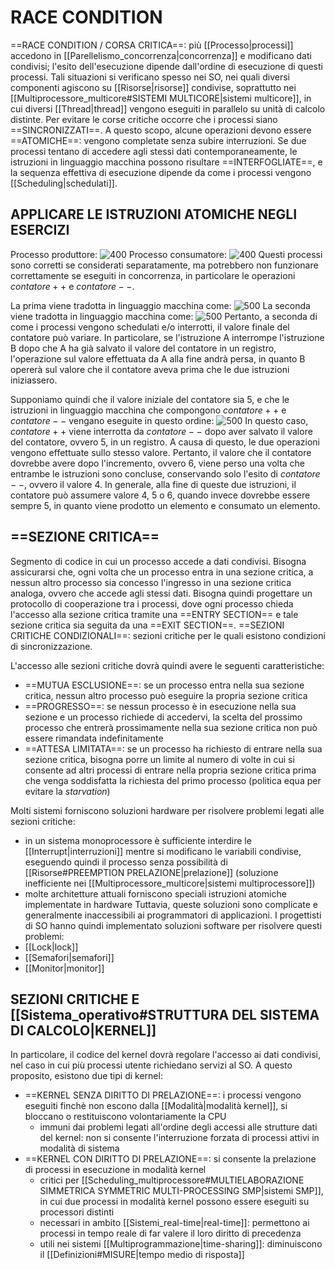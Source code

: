 # RACE CONDITION
==RACE CONDITION / CORSA CRITICA==: più [[Processo|processi]] accedono in [[Parellelismo_concorrenza|concorrenza]] e modificano dati condivisi; l'esito dell'esecuzione dipende dall'ordine di esecuzione di questi processi.
Tali situazioni si verificano spesso nei SO, nei quali diversi componenti agiscono su [[Risorse|risorse]] condivise, soprattutto nei [[Multiprocessore_multicore#SISTEMI MULTICORE|sistemi multicore]], in cui diversi [[Thread|thread]] vengono eseguiti in parallelo su unità di calcolo distinte.
Per evitare le corse critiche occorre che i processi siano ==SINCRONIZZATI==. A questo scopo, alcune operazioni devono essere ==ATOMICHE==: vengono completate senza subire interruzioni. Se due processi tentano di accedere agli stessi dati contemporaneamente, le istruzioni in linguaggio macchina possono risultare ==INTERFOGLIATE==, e la sequenza effettiva di esecuzione dipende da come i processi vengono [[Scheduling|schedulati]].

## APPLICARE LE ISTRUZIONI ATOMICHE NEGLI ESERCIZI
Processo produttore:
	![400](race_condition.png)
Processo consumatore:
	![400](race_condition2.png)
Questi processi sono corretti se considerati separatamente, ma potrebbero non funzionare correttamente se eseguiti in concorrenza, in particolare le operazioni $contatore ++$ e $contatore --$.

La prima viene tradotta in linguaggio macchina come:
![500](produttore.png)
La seconda viene tradotta in linguaggio macchina come:
![500](consumatore.png)
Pertanto, a seconda di come i processi vengono schedulati e/o interrotti, il valore finale del contatore può variare. In particolare, se l'istruzione A interrompe l'istruzione B dopo che A ha già salvato il valore del contatore in un registro, l'operazione sul valore effettuata da A alla fine andrà persa, in quanto B opererà sul valore che il contatore aveva prima che le due istruzioni iniziassero.

Supponiamo quindi che il valore iniziale del contatore sia 5, e che le istruzioni in linguaggio macchina che compongono $contatore++$ e $contatore--$ vengano eseguite in questo ordine:
![500](prod_cons.png)
In questo caso, $contatore++$ viene interrotta da $contatore--$ dopo aver salvato il valore del contatore, ovvero 5, in un registro. A causa di questo, le due operazioni vengono effettuate sullo stesso valore. Pertanto, il valore che il contatore dovrebbe avere dopo l'incremento, ovvero 6, viene perso una volta che entrambe le istruzioni sono concluse, conservando solo l'esito di $contatore--$, ovvero il valore 4.
In generale, alla fine di queste due istruzioni, il contatore può assumere valore 4, 5 o 6, quando invece dovrebbe essere sempre 5, in quanto viene prodotto un elemento e consumato un elemento.

## ==SEZIONE CRITICA==
Segmento di codice in cui un processo accede a dati condivisi.
Bisogna assicurarsi che, ogni volta che un processo entra in una sezione critica, a nessun altro processo sia concesso l'ingresso in una sezione critica analoga, ovvero che accede agli stessi dati. Bisogna quindi progettare un protocollo di cooperazione tra i processi, dove ogni processo chieda l'accesso alla sezione critica tramite una ==ENTRY SECTION== e tale sezione critica sia seguita da una ==EXIT SECTION==.
==SEZIONI CRITICHE CONDIZIONALI==: sezioni critiche per le quali esistono condizioni di sincronizzazione.

L'accesso alle sezioni critiche dovrà quindi avere le seguenti caratteristiche:
- ==MUTUA ESCLUSIONE==: se un processo entra nella sua sezione critica, nessun altro processo può eseguire la propria sezione critica
- ==PROGRESSO==: se nessun processo è in esecuzione nella sua sezione e un processo richiede di accedervi, la scelta del prossimo processo che entrerà prossimamente nella sua sezione critica non può essere rimandata indefinitamente
- ==ATTESA LIMITATA==: se un processo ha richiesto di entrare nella sua sezione critica, bisogna porre un limite al numero di volte in cui si consente ad altri processi di entrare nella propria sezione critica prima che venga soddisfatta la richiesta del primo processo (politica equa per evitare la _starvation_)

Molti sistemi forniscono soluzioni hardware per risolvere problemi legati alle sezioni critiche:
- in un sistema monoprocessore è sufficiente interdire le [[Interrupt|interruzioni]] mentre si modificano le variabili condivise, eseguendo quindi il processo senza possibilità di [[Risorse#PREEMPTION PRELAZIONE|prelazione]] (soluzione inefficiente nei [[Multiprocessore_multicore|sistemi multiprocessore]])
- molte architetture attuali forniscono speciali istruzioni atomiche implementate in hardware
Tuttavia, queste soluzioni sono complicate e generalmente inaccessibili ai programmatori di applicazioni. I progettisti di SO hanno quindi implementato soluzioni software per risolvere questi problemi:
- [[Lock|lock]]
- [[Semafori|semafori]]
- [[Monitor|monitor]]

## SEZIONI CRITICHE E [[Sistema_operativo#STRUTTURA DEL SISTEMA DI CALCOLO|KERNEL]]
In particolare, il codice del kernel dovrà regolare l'accesso ai dati condivisi, nel caso in cui più processi utente richiedano servizi al SO.
A questo proposito, esistono due tipi di kernel:
- ==KERNEL SENZA DIRITTO DI PRELAZIONE==: i processi vengono eseguiti finchè non escono dalla [[Modalità|modalità kernel]], si bloccano o restituiscono volontariamente la CPU
	- immuni dai problemi legati all'ordine degli accessi alle strutture dati del kernel: non si consente l'interruzione forzata di processi attivi in modalità di sistema
- ==KERNEL CON DIRITTO DI PRELAZIONE==: si consente la prelazione di processi in esecuzione in modalità kernel
	- critici per [[Scheduling_multiprocessore#MULTIELABORAZIONE SIMMETRICA SYMMETRIC MULTI-PROCESSING SMP|sistemi SMP]], in cui due processi in modalità kernel possono essere eseguiti su processori distinti
	- necessari in ambito [[Sistemi_real-time|real-time]]: permettono ai processi in tempo reale di far valere il loro diritto di precedenza
	- utili nei sistemi [[Multiprogrammazione|time-sharing]]: diminuiscono il [[Definizioni#MISURE|tempo medio di risposta]]